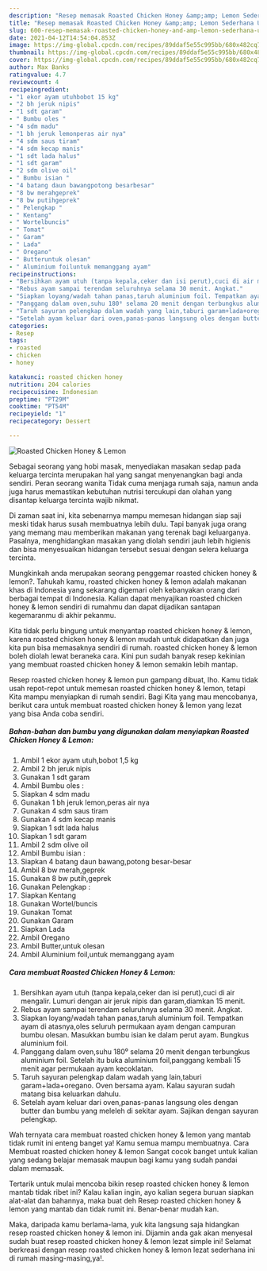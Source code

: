 ```yaml
---
description: "Resep memasak Roasted Chicken Honey &amp;amp; Lemon Sederhana Untuk Jualan"
title: "Resep memasak Roasted Chicken Honey &amp;amp; Lemon Sederhana Untuk Jualan"
slug: 600-resep-memasak-roasted-chicken-honey-and-amp-lemon-sederhana-untuk-jualan
date: 2021-04-12T14:54:04.853Z
image: https://img-global.cpcdn.com/recipes/89ddaf5e55c995bb/680x482cq70/roasted-chicken-honey-lemon-foto-resep-utama.jpg
thumbnail: https://img-global.cpcdn.com/recipes/89ddaf5e55c995bb/680x482cq70/roasted-chicken-honey-lemon-foto-resep-utama.jpg
cover: https://img-global.cpcdn.com/recipes/89ddaf5e55c995bb/680x482cq70/roasted-chicken-honey-lemon-foto-resep-utama.jpg
author: Max Banks
ratingvalue: 4.7
reviewcount: 4
recipeingredient:
- "1 ekor ayam utuhbobot 15 kg"
- "2 bh jeruk nipis"
- "1 sdt garam"
- " Bumbu oles "
- "4 sdm madu"
- "1 bh jeruk lemonperas air nya"
- "4 sdm saus tiram"
- "4 sdm kecap manis"
- "1 sdt lada halus"
- "1 sdt garam"
- "2 sdm olive oil"
- " Bumbu isian "
- "4 batang daun bawangpotong besarbesar"
- "8 bw merahgeprek"
- "8 bw putihgeprek"
- " Pelengkap "
- " Kentang"
- " Wortelbuncis"
- " Tomat"
- " Garam"
- " Lada"
- " Oregano"
- " Butteruntuk olesan"
- " Aluminium foiluntuk memanggang ayam"
recipeinstructions:
- "Bersihkan ayam utuh (tanpa kepala,ceker dan isi perut),cuci di air mengalir. Lumuri dengan air jeruk nipis dan garam,diamkan 15 menit."
- "Rebus ayam sampai terendam seluruhnya selama 30 menit. Angkat."
- "Siapkan loyang/wadah tahan panas,taruh aluminium foil. Tempatkan ayam di atasnya,oles seluruh permukaan ayam dengan campuran bumbu olesan. Masukkan bumbu isian ke dalam perut ayam. Bungkus aluminium foil."
- "Panggang dalam oven,suhu 180⁰ selama 20 menit dengan terbungkus aluminium foil. Setelah itu buka aluminium foil,panggang kembali 15 menit agar permukaan ayam kecoklatan."
- "Taruh sayuran pelengkap dalam wadah yang lain,taburi garam+lada+oregano. Oven bersama ayam. Kalau sayuran sudah matang bisa keluarkan dahulu."
- "Setelah ayam keluar dari oven,panas-panas langsung oles dengan butter dan bumbu yang meleleh di sekitar ayam. Sajikan dengan sayuran pelengkap."
categories:
- Resep
tags:
- roasted
- chicken
- honey

katakunci: roasted chicken honey 
nutrition: 204 calories
recipecuisine: Indonesian
preptime: "PT29M"
cooktime: "PT54M"
recipeyield: "1"
recipecategory: Dessert

---
```



![Roasted Chicken Honey &amp; Lemon](https://img-global.cpcdn.com/recipes/89ddaf5e55c995bb/680x482cq70/roasted-chicken-honey-lemon-foto-resep-utama.jpg)

Sebagai seorang yang hobi masak, menyediakan masakan sedap pada keluarga tercinta merupakan hal yang sangat menyenangkan bagi anda sendiri. Peran seorang  wanita Tidak cuma menjaga rumah saja, namun anda juga harus memastikan kebutuhan nutrisi tercukupi dan olahan yang disantap keluarga tercinta wajib nikmat.

Di zaman  saat ini, kita sebenarnya mampu memesan hidangan siap saji meski tidak harus susah membuatnya lebih dulu. Tapi banyak juga orang yang memang mau memberikan makanan yang terenak bagi keluarganya. Pasalnya, menghidangkan masakan yang diolah sendiri jauh lebih higienis dan bisa menyesuaikan hidangan tersebut sesuai dengan selera keluarga tercinta. 



Mungkinkah anda merupakan seorang penggemar roasted chicken honey &amp; lemon?. Tahukah kamu, roasted chicken honey &amp; lemon adalah makanan khas di Indonesia yang sekarang digemari oleh kebanyakan orang dari berbagai tempat di Indonesia. Kalian dapat menyajikan roasted chicken honey &amp; lemon sendiri di rumahmu dan dapat dijadikan santapan kegemaranmu di akhir pekanmu.

Kita tidak perlu bingung untuk menyantap roasted chicken honey &amp; lemon, karena roasted chicken honey &amp; lemon mudah untuk didapatkan dan juga kita pun bisa memasaknya sendiri di rumah. roasted chicken honey &amp; lemon boleh diolah lewat beraneka cara. Kini pun sudah banyak resep kekinian yang membuat roasted chicken honey &amp; lemon semakin lebih mantap.

Resep roasted chicken honey &amp; lemon pun gampang dibuat, lho. Kamu tidak usah repot-repot untuk memesan roasted chicken honey &amp; lemon, tetapi Kita mampu menyiapkan di rumah sendiri. Bagi Kita yang mau mencobanya, berikut cara untuk membuat roasted chicken honey &amp; lemon yang lezat yang bisa Anda coba sendiri.

<!--inarticleads1-->

##### Bahan-bahan dan bumbu yang digunakan dalam menyiapkan Roasted Chicken Honey &amp; Lemon:

1. Ambil 1 ekor ayam utuh,bobot 1,5 kg
1. Ambil 2 bh jeruk nipis
1. Gunakan 1 sdt garam
1. Ambil  Bumbu oles :
1. Siapkan 4 sdm madu
1. Gunakan 1 bh jeruk lemon,peras air nya
1. Gunakan 4 sdm saus tiram
1. Gunakan 4 sdm kecap manis
1. Siapkan 1 sdt lada halus
1. Siapkan 1 sdt garam
1. Ambil 2 sdm olive oil
1. Ambil  Bumbu isian :
1. Siapkan 4 batang daun bawang,potong besar-besar
1. Ambil 8 bw merah,geprek
1. Gunakan 8 bw putih,geprek
1. Gunakan  Pelengkap :
1. Siapkan  Kentang
1. Gunakan  Wortel/buncis
1. Gunakan  Tomat
1. Gunakan  Garam
1. Siapkan  Lada
1. Ambil  Oregano
1. Ambil  Butter,untuk olesan
1. Ambil  Aluminium foil,untuk memanggang ayam




<!--inarticleads2-->

##### Cara membuat Roasted Chicken Honey &amp; Lemon:

1. Bersihkan ayam utuh (tanpa kepala,ceker dan isi perut),cuci di air mengalir. Lumuri dengan air jeruk nipis dan garam,diamkan 15 menit.
1. Rebus ayam sampai terendam seluruhnya selama 30 menit. Angkat.
1. Siapkan loyang/wadah tahan panas,taruh aluminium foil. Tempatkan ayam di atasnya,oles seluruh permukaan ayam dengan campuran bumbu olesan. Masukkan bumbu isian ke dalam perut ayam. Bungkus aluminium foil.
1. Panggang dalam oven,suhu 180⁰ selama 20 menit dengan terbungkus aluminium foil. Setelah itu buka aluminium foil,panggang kembali 15 menit agar permukaan ayam kecoklatan.
1. Taruh sayuran pelengkap dalam wadah yang lain,taburi garam+lada+oregano. Oven bersama ayam. Kalau sayuran sudah matang bisa keluarkan dahulu.
1. Setelah ayam keluar dari oven,panas-panas langsung oles dengan butter dan bumbu yang meleleh di sekitar ayam. Sajikan dengan sayuran pelengkap.




Wah ternyata cara membuat roasted chicken honey &amp; lemon yang mantab tidak rumit ini enteng banget ya! Kamu semua mampu membuatnya. Cara Membuat roasted chicken honey &amp; lemon Sangat cocok banget untuk kalian yang sedang belajar memasak maupun bagi kamu yang sudah pandai dalam memasak.

Tertarik untuk mulai mencoba bikin resep roasted chicken honey &amp; lemon mantab tidak ribet ini? Kalau kalian ingin, ayo kalian segera buruan siapkan alat-alat dan bahannya, maka buat deh Resep roasted chicken honey &amp; lemon yang mantab dan tidak rumit ini. Benar-benar mudah kan. 

Maka, daripada kamu berlama-lama, yuk kita langsung saja hidangkan resep roasted chicken honey &amp; lemon ini. Dijamin anda gak akan menyesal sudah buat resep roasted chicken honey &amp; lemon lezat simple ini! Selamat berkreasi dengan resep roasted chicken honey &amp; lemon lezat sederhana ini di rumah masing-masing,ya!.

